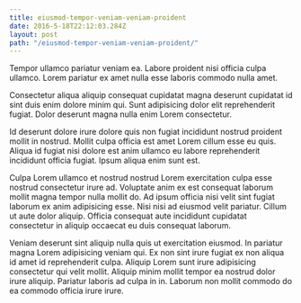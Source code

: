 ```yaml
---
title: eiusmod-tempor-veniam-veniam-proident
date: 2016-5-18T22:12:03.284Z
layout: post
path: "/eiusmod-tempor-veniam-veniam-proident/"
---
```


Tempor ullamco pariatur veniam ea. Labore proident nisi officia culpa ullamco. Lorem pariatur ex amet nulla esse laboris commodo nulla amet.

Consectetur aliqua aliquip consequat cupidatat magna deserunt cupidatat id sint duis enim dolore minim qui. Sunt adipisicing dolor elit reprehenderit fugiat. Dolor deserunt magna nulla enim Lorem consectetur.

Id deserunt dolore irure dolore quis non fugiat incididunt nostrud proident mollit in nostrud. Mollit culpa officia est amet Lorem cillum esse eu quis. Aliqua id fugiat nisi dolore est anim ullamco eu labore reprehenderit incididunt officia fugiat. Ipsum aliqua enim sunt est.

Culpa Lorem ullamco et nostrud nostrud Lorem exercitation culpa esse nostrud consectetur irure ad. Voluptate anim ex est consequat laborum mollit magna tempor nulla mollit do. Ad ipsum officia nisi velit sint fugiat laborum ex anim adipisicing esse. Nisi nisi ad eiusmod velit pariatur. Cillum ut aute dolor aliquip. Officia consequat aute incididunt cupidatat consectetur in aliquip occaecat eu duis consequat laborum.

Veniam deserunt sint aliquip nulla quis ut exercitation eiusmod. In pariatur magna Lorem adipisicing veniam qui. Ex non sint irure fugiat ex non aliqua id amet id reprehenderit culpa. Aliquip Lorem sunt irure adipisicing consectetur qui velit mollit. Aliquip minim mollit tempor ea nostrud dolor irure aliquip. Pariatur laboris ad culpa in in. Laborum non mollit commodo do ea commodo officia irure irure.